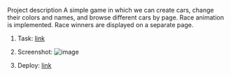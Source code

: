 Project description
A simple game in which we can create cars, change their colors and names, and browse different cars by page. Race animation is implemented. Race winners are displayed on a separate page.

1. Task: [link](https://github.com/rolling-scopes-school/tasks/tree/master/stage2/tasks/async-race/)
2. Screenshot: 
![image](https://github.com/user-attachments/assets/f8b5937b-d167-4aeb-9502-b68edd6f1ca8)

3. Deploy: [link](https://exact84-async-race.netlify.app/)
